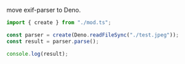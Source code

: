 move exif-parser to Deno.

```typescript
import { create } from "./mod.ts";

const parser = create(Deno.readFileSync("./test.jpeg"));
const result = parser.parse();

console.log(result);
```